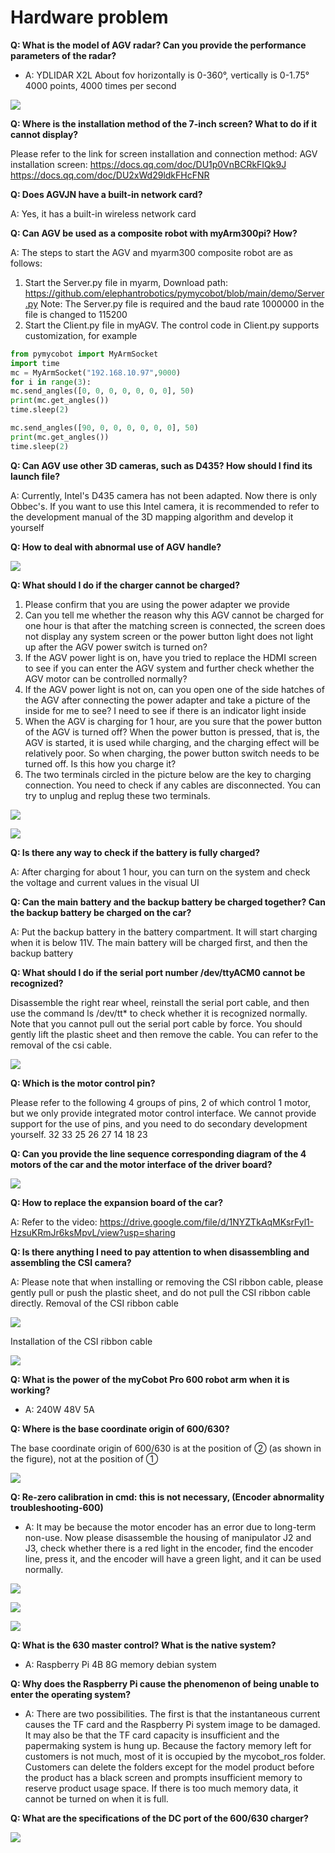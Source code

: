 # Hardware problem

**Q: What is the model of AGV radar? Can you provide the performance parameters of the radar?**

- A: YDLIDAR X2L
About fov horizontally is 0-360°, vertically is 0-1.75°
4000 points, 4000 times per second

![](../resources/3-UserNotes/FAQ/hardware_1.png)

**Q: Where is the installation method of the 7-inch screen? What to do if it cannot display?**

Please refer to the link for screen installation and connection method:
AGV installation screen:
https://docs.qq.com/doc/DU1p0VnBCRkFIQk9J
https://docs.qq.com/doc/DU2xWd29ldkFHcFNR

**Q: Does AGVJN have a built-in network card?**

A: Yes, it has a built-in wireless network card

**Q: Can AGV be used as a composite robot with myArm300pi? How?**

A: The steps to start the AGV and myarm300 composite robot are as follows:
1. Start the Server.py file in myarm,
Download path: https://github.com/elephantrobotics/pymycobot/blob/main/demo/Server.py
Note: The Server.py file is required and the baud rate 1000000 in the file is changed to 115200
2. Start the Client.py file in myAGV. The control code in Client.py supports customization, for example

```python
from pymycobot import MyArmSocket
import time
mc = MyArmSocket("192.168.10.97",9000)
for i in range(3):
mc.send_angles([0, 0, 0, 0, 0, 0, 0], 50)
print(mc.get_angles())
time.sleep(2)

mc.send_angles([90, 0, 0, 0, 0, 0, 0], 50)
print(mc.get_angles())
time.sleep(2)

```

**Q: Can AGV use other 3D cameras, such as D435? How should I find its launch file?**

A: Currently, Intel's D435 camera has not been adapted. Now there is only Obbec's. If you want to use this Intel camera, it is recommended to refer to the development manual of the 3D mapping algorithm and develop it yourself

**Q: How to deal with abnormal use of AGV handle?**

![](../resources/3-UserNotes/FAQ/hardware_2.png)

**Q: What should I do if the charger cannot be charged?**

1. Please confirm that you are using the power adapter we provide
2. Can you tell me whether the reason why this AGV cannot be charged for one hour is that after the matching screen is connected, the screen does not display any system screen or the power button light does not light up after the AGV power switch is turned on?
3. If the AGV power light is on, have you tried to replace the HDMI screen to see if you can enter the AGV system and further check whether the AGV motor can be controlled normally?
4. If the AGV power light is not on, can you open one of the side hatches of the AGV after connecting the power adapter and take a picture of the inside for me to see? I need to see if there is an indicator light inside
5. When the AGV is charging for 1 hour, are you sure that the power button of the AGV is turned off? When the power button is pressed, that is, the AGV is started, it is used while charging, and the charging effect will be relatively poor. So when charging, the power button switch needs to be turned off. Is this how you charge it?
6. The two terminals circled in the picture below are the key to charging connection. You need to check if any cables are disconnected. You can try to unplug and replug these two terminals.

![](../resources/3-UserNotes/FAQ/hardware_3.png)

![](../resources/3-UserNotes/FAQ/hardware_4.png)


**Q: Is there any way to check if the battery is fully charged?**

A: After charging for about 1 hour, you can turn on the system and check the voltage and current values ​​in the visual UI

**Q: Can the main battery and the backup battery be charged together? Can the backup battery be charged on the car?**

A: Put the backup battery in the battery compartment. It will start charging when it is below 11V. The main battery will be charged first, and then the backup battery

**Q: What should I do if the serial port number /dev/ttyACM0 cannot be recognized?**

Disassemble the right rear wheel, reinstall the serial port cable, and then use the command ls /dev/tt* to check whether it is recognized normally. Note that you cannot pull out the serial port cable by force. You should gently lift the plastic sheet and then remove the cable. You can refer to the removal of the csi cable.

![](../resources/3-UserNotes/FAQ/hardware_5.png)

**Q: Which is the motor control pin?**

Please refer to the following 4 groups of pins, 2 of which control 1 motor, but we only provide integrated motor control interface. We cannot provide support for the use of pins, and you need to do secondary development yourself.
32 33
25 26
27 14
18 23

**Q: Can you provide the line sequence corresponding diagram of the 4 motors of the car and the motor interface of the driver board?**

![](../resources/3-UserNotes/FAQ/hardware_6.png)

**Q: How to replace the expansion board of the car?**

A: Refer to the video: https://drive.google.com/file/d/1NYZTkAqMKsrFyl1-HzsuKRmJr6ksMpvL/view?usp=sharing

**Q: Is there anything I need to pay attention to when disassembling and assembling the CSI camera?**

A: Please note that when installing or removing the CSI ribbon cable, please gently pull or push the plastic sheet, and do not pull the CSI ribbon cable directly.
Removal of the CSI ribbon cable

![](../resources/3-UserNotes/FAQ/hardware_7.png)

Installation of the CSI ribbon cable

![](../resources/3-UserNotes/FAQ/hardware_8.png)

**Q: What is the power of the myCobot Pro 600 robot arm when it is working?**

- A: 240W 48V 5A

**Q: Where is the base coordinate origin of 600/630?**

The base coordinate origin of 600/630 is at the position of ② (as shown in the figure), not at the position of ①

![](../resources/3-UserNotes/FAQ/img/hardware_1.png)

**Q: Re-zero calibration in cmd: this is not necessary, (Encoder abnormality troubleshooting-600)**

- A: It may be because the motor encoder has an error due to long-term non-use. Now please disassemble the housing of manipulator J2 and J3, check whether there is a red light in the encoder, find the encoder line, press it, and the encoder will have a green light, and it can be used normally.

![](../resources/3-UserNotes/FAQ/img/hardware_2.png)

![](../resources/3-UserNotes/FAQ/img/hardware_3.png)

![](../resources/3-UserNotes/FAQ/img/hardware_4.png)

**Q: What is the 630 master control? What is the native system?**

- A: Raspberry Pi 4B 8G memory debian system

**Q: Why does the Raspberry Pi cause the phenomenon of being unable to enter the operating system?**

- A: There are two possibilities. The first is that the instantaneous current causes the TF card and the Raspberry Pi system image to be damaged. It may also be that the TF card capacity is insufficient and the papermaking system is hung up. Because the factory memory left for customers is not much, most of it is occupied by the mycobot_ros folder. Customers can delete the folders except for the model product before the product has a black screen and prompts insufficient memory to reserve product usage space. If there is too much memory data, it cannot be turned on when it is full.

**Q: What are the specifications of the DC port of the 600/630 charger?**

![](../resources/3-UserNotes/FAQ/img/hardware_5.png)
